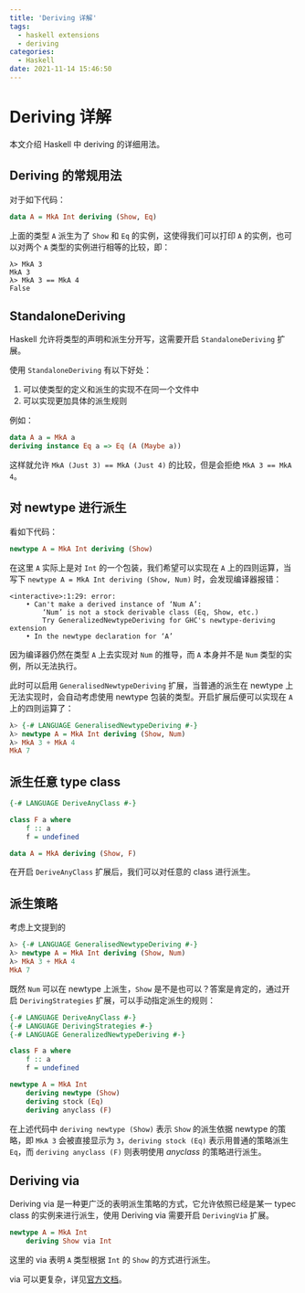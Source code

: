 ```yaml
---
title: 'Deriving 详解'
tags:
  - haskell extensions
  - deriving
categories:
  - Haskell
date: 2021-11-14 15:46:50
---
```


# Deriving 详解

本文介绍 Haskell 中 deriving 的详细用法。

## Deriving 的常规用法

对于如下代码：
```haskell
data A = MkA Int deriving (Show, Eq)
```
上面的类型 `A` 派生为了 `Show` 和 `Eq` 的实例，这使得我们可以打印 `A` 的实例，也可以对两个 `A` 类型的实例进行相等的比较，即：

```
λ> MkA 3
MkA 3
λ> MkA 3 == MkA 4
False
```

<!-- more -->

## StandaloneDeriving

Haskell 允许将类型的声明和派生分开写，这需要开启 `StandaloneDeriving` 扩展。

使用 `StandaloneDeriving` 有以下好处：
1. 可以使类型的定义和派生的实现不在同一个文件中
2. 可以实现更加具体的派生规则

例如：
```haskell
data A a = MkA a
deriving instance Eq a => Eq (A (Maybe a))
```
这样就允许 `MkA (Just 3) == MkA (Just 4)` 的比较，但是会拒绝 `MkA 3 == MkA 4`。

## 对 newtype 进行派生

看如下代码：

```haskell
newtype A = MkA Int deriving (Show)
```

在这里 `A` 实际上是对 `Int` 的一个包装，我们希望可以实现在 `A` 上的四则运算，当写下 `newtype A = MkA Int deriving (Show, Num)` 时，会发现编译器报错：

```
<interactive>:1:29: error:
    • Can't make a derived instance of ‘Num A’:
        ‘Num’ is not a stock derivable class (Eq, Show, etc.)
        Try GeneralizedNewtypeDeriving for GHC's newtype-deriving extension
    • In the newtype declaration for ‘A’
```

因为编译器仍然在类型 `A` 上去实现对 `Num` 的推导，而 `A` 本身并不是 `Num` 类型的实例，所以无法执行。

此时可以启用 `GeneralisedNewtypeDeriving` 扩展，当普通的派生在 newtype 上无法实现时，会自动考虑使用 newtype 包装的类型。开启扩展后便可以实现在 `A` 上的四则运算了：

```haskell
λ> {-# LANGUAGE GeneralisedNewtypeDeriving #-}
λ> newtype A = MkA Int deriving (Show, Num)
λ> MkA 3 + MkA 4
MkA 7
```

## 派生任意 type class

```haskell
{-# LANGUAGE DeriveAnyClass #-}

class F a where
    f :: a
    f = undefined

data A = MkA deriving (Show, F)
```

在开启 `DeriveAnyClass` 扩展后，我们可以对任意的 class 进行派生。

## 派生策略

考虑上文提到的

```haskell
λ> {-# LANGUAGE GeneralisedNewtypeDeriving #-}
λ> newtype A = MkA Int deriving (Show, Num)
λ> MkA 3 + MkA 4
MkA 7
```

既然 `Num` 可以在 newtype 上派生，`Show` 是不是也可以？答案是肯定的，通过开启 `DerivingStrategies` 扩展，可以手动指定派生的规则：

``` haskell
{-# LANGUAGE DeriveAnyClass #-}
{-# LANGUAGE DerivingStrategies #-}
{-# LANGUAGE GeneralizedNewtypeDeriving #-}

class F a where
    f :: a
    f = undefined

newtype A = MkA Int
    deriving newtype (Show)
    deriving stock (Eq)
    deriving anyclass (F)
```

在上述代码中 `deriving newtype (Show)` 表示 `Show` 的派生依据 newtype 的策略，即 `MkA 3` 会被直接显示为 `3`，`deriving stock (Eq)` 表示用普通的策略派生 `Eq`，而 `deriving anyclass (F)` 则表明使用 *anyclass* 的策略进行派生。

## Deriving via

Deriving via 是一种更广泛的表明派生策略的方式，它允许依照已经是某一 typec class 的实例来进行派生，使用 Deriving via 需要开启 `DerivingVia` 扩展。

```haskell
newtype A = MkA Int
    deriving Show via Int
```

这里的 via 表明 `A` 类型根据 `Int` 的 `Show` 的方式进行派生。

via 可以更复杂，详见[官方文档](https://ghc.gitlab.haskell.org/ghc/doc/users_guide/exts/deriving_via.html)。